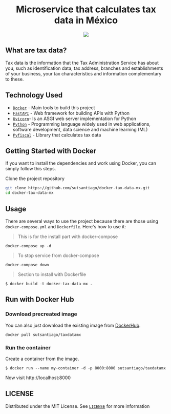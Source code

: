 <h1 align='center'>Microservice that calculates tax data in México</h1>

<div align='center'>
    <img src=https://github.com/thomgonzalez/taxdatamx/blob/develop/docs/images/API.png> 
</div>

What are tax data?
------------------
Tax data is the information that the Tax Administration Service has about you, such as identification data, tax address, branches and establishments of your business, your tax characteristics and information complementary to these.

## Technology Used
- [`Docker`](https://www.docker.com/) - Main tools to build this project
- [`FastAPI`](https://fastapi.tiangolo.com/) - Web framework for building APIs with Python
- [`Uvicorn`](https://www.uvicorn.org/)- Is an ASGI web server implementation for Python
- [`Python`](https://www.python.org/downloads/release/python-380/) - Programming language widely used in web applications, software development, data science and machine learning (ML)
- [`Pyfiscal`](https://github.com/sutsantiago/pyfiscal) - Library that calculates tax data

## Getting Started with Docker
If you want to install the dependencies and work using Docker, you can simply follow this steps. 

Clone the project repository
```bash
git clone https://github.com/sutsantiago/docker-tax-data-mx.git
cd docker-tax-data-mx
```

## Usage
There are several ways to use the project because there are those using `docker-compose.yml` and `Dockerfile`. Here's how to use it:

> This is for the install part with docker-compose
```compose
docker-compose up -d
````

> To stop service from docker-compose
```compose
docker-compose down
```

> Section to install with Dockerfile
```
$ docker build -t docker-tax-data-mx .
```

## Run with Docker Hub

### Download precreated image 
You can also just download the existing image from [DockerHub](https://hub.docker.com/r/sutsantiago/taxdatamx).
```
docker pull sutsantiago/taxdatamx
```

### Run the container
Create a container from the image.
```
$ docker run --name my-container -d -p 8000:8000 sutsantiago/taxdatamx
```

Now visit http://localhost:8000

## LICENSE
Distributed under the MIT License. See [`LICENSE`](https://github.com/sutsantiago/taxdatamx/blob/main/LICENSE) for more information
